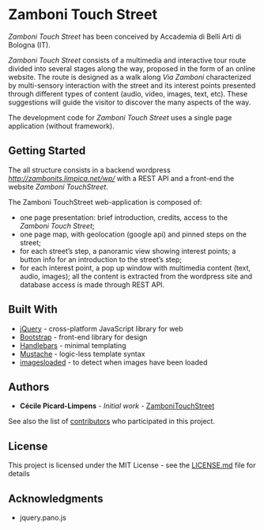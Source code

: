 # Zamboni Touch Street

*Zamboni Touch Street* has been conceived by Accademia di Belli Arti di Bologna (IT).

*Zamboni Touch Street* consists of a multimedia and interactive tour route divided into several stages along the way, proposed in the form of an online website.
The route is designed as a walk along *Via Zamboni* characterized by multi-sensory interaction with the street and its interest points presented through different types of content (audio, video, images, text, etc). These suggestions will guide the visitor to discover the many aspects of the way.

The development code for *Zamboni Touch Street* uses a single page application (without framework).

## Getting Started

The all structure consists in a backend wordpress *http://zambonits.limpica.net/wp/* with a REST API and a front-end the website *Zamboni TouchStreet*.

The Zamboni TouchStreet web-application is composed of:
- one page presentation: brief introduction, credits, access to the *Zamboni Touch Street*;
- one page map, with geolocation (google api) and pinned steps on the street;
- for each street’s step, a panoramic view showing interest points; a button info for an introduction to the street’s step;
- for each interest point, a pop up window with multimedia content (text, audio, images); all the content is extracted from the wordpress site and database access is made through REST API.



<!--These instructions will get you a copy of the project up and running on your local machine for development and testing purposes. See deployment for notes on how to deploy the project on a live system.--

### Prerequisites

What things you need to install the software and how to install them

```
Give examples
```

### Installing

A step by step series of examples that tell you have to get a development env running

Say what the step will be

```
Give the example
```

And repeat

```
until finished
```

End with an example of getting some data out of the system or using it for a little demo

## Running the tests

Explain how to run the automated tests for this system

### Break down into end to end tests

Explain what these tests test and why

```
Give an example
```

### And coding style tests

Explain what these tests test and why

```
Give an example
```

## Deployment

Add additional notes about how to deploy this on a live system
-->

## Built With

* [jQuery](http://ajax.googleapis.com/ajax/libs/jquery/2.1.1/jquery.min.js) - cross-platform JavaScript library for web
* [Bootstrap](bootstrap/dist/js/bootstrap.min.js) - front-end library for design
* [Handlebars](https://handlebarsjs.com/) - minimal templating
* [Mustache](https://github.com/janl/mustache.js/) - logic-less template syntax
* [imagesloaded](https://github.com/desandro/imagesloaded/blob/master/README.md) - to detect when images have been loaded


## Authors

* **Cécile Picard-Limpens** - *Initial work* - [ZamboniTouchStreet](https://github.com/cpicardlimpens/ZamboniTouchStreet)

See also the list of [contributors](https://github.com/cpicardlimpens/ZamboniTouchStreet/graphs/contributors) who participated in this project.

## License

This project is licensed under the MIT License - see the [LICENSE.md](LICENSE.md) file for details

## Acknowledgments

* jquery.pano.js
